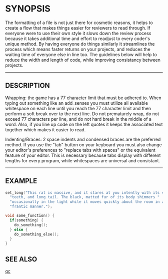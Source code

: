 # SYNOPSIS

The formatting of a file is not just there for cosmetic reasons, it helps to
create a flow that makes things easier for reviewers to read through. If
everyone were to use their own style it slows down the review process because
it takes additional time and effort to readjust to every coder's unique
method. By having everyone do things similarly it streamlines the process
which means faster returns on your projects, and reduces the waiting time of
everyone else in line too. The guidelines below will help to reduce the width
and length of code, while improving consistancy between projects.

---

## DESCRIPTION

Wrapping: the game has a 77 character limit that must be adhered to. When
typing out something like an add_senses you must utilize all available
whitespace on each line until you reach the 77 character limit and then
perform a soft break over to the next line. Do not prematurely wrap, do not
exceed 77 characters per line, and do not hard break in the middle of a word.
Also, if you line up code on the left quotes it keeps the associated text
together which makes it easier to read.

Indenting/Braces: 2 space indents and condensed braces are the preferred
method. If you use the "tab" button on your keyboard you must also change
your editor's preferences to "replace tabs with spaces" or the equivalent
feature of your editor. This is necessary because tabs display with different
lengths for every program, while whitespaces are universal and consistant.

---

## EXAMPLE

```C
set_long("This rat is massive, and it stares at you intently with its sharp "
  "teeth, and long tail. The black, matted fur of its body shimmers "
  "occasionally in the light while it moves quickly about the room in a "
  "frantic manner.");

void some_function() {
  if(something) {
    do_something();
  } else {
    do_something_else();
  }
}
```

## SEE ALSO

[qc](.)
